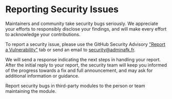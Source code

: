 # Reporting Security Issues

Maintainers and community take security bugs seriously. We appreciate your efforts to responsibly disclose your findings, and will make every effort to acknowledge your contributions.

To report a security issue, please use the GitHub Security Advisory ["Report a Vulnerability"](https://github.com/napalm-automation-community/napalm-fsos-ssh/security/advisories/new) tab or send an email to security@adminafk.fr.

We will send a response indicating the next steps in handling your report. After the initial reply to your report, the security team will keep you informed of the progress towards a fix and full announcement, and may ask for additional information or guidance.

Report security bugs in third-party modules to the person or team maintaining the module.
